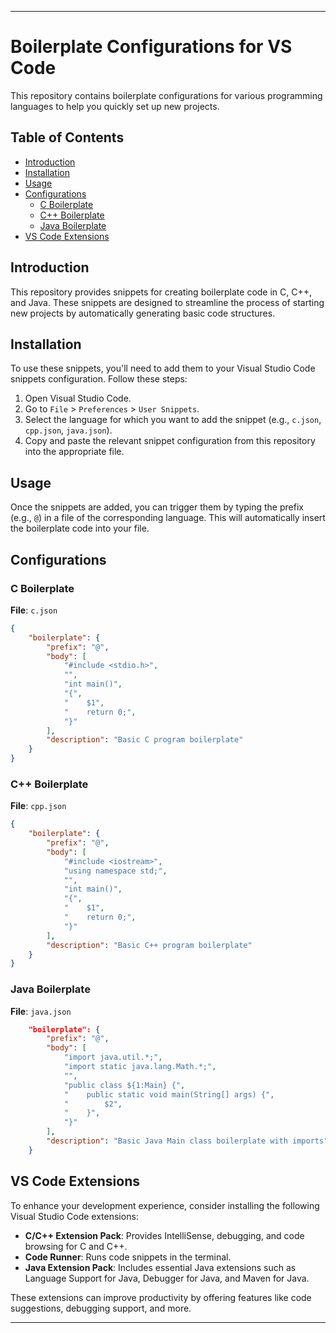 
---

# Boilerplate Configurations for VS Code

This repository contains boilerplate configurations for various programming languages to help you quickly set up new projects.

## Table of Contents

- [Introduction](#introduction)
- [Installation](#installation)
- [Usage](#usage)
- [Configurations](#configurations)
  - [C Boilerplate](#c-boilerplate)
  - [C++ Boilerplate](#cpp-boilerplate)
  - [Java Boilerplate](#java-boilerplate)
- [VS Code Extensions](#vs-code-extensions)

## Introduction

This repository provides snippets for creating boilerplate code in C, C++, and Java. These snippets are designed to streamline the process of starting new projects by automatically generating basic code structures.

## Installation

To use these snippets, you'll need to add them to your Visual Studio Code snippets configuration. Follow these steps:

1. Open Visual Studio Code.
2. Go to `File` > `Preferences` > `User Snippets`.
3. Select the language for which you want to add the snippet (e.g., `c.json`, `cpp.json`, `java.json`).
4. Copy and paste the relevant snippet configuration from this repository into the appropriate file.

## Usage

Once the snippets are added, you can trigger them by typing the prefix (e.g., `@`) in a file of the corresponding language. This will automatically insert the boilerplate code into your file.

## Configurations

###  C Boilerplate 

**File**: `c.json`

```json
{
	"boilerplate": {
		"prefix": "@",
		"body": [
			"#include <stdio.h>",
			"",
			"int main()",
			"{",
			"    $1",
			"    return 0;",
			"}"
		],
		"description": "Basic C program boilerplate"
	}
}
```

###  C++ Boilerplate 

**File**: `cpp.json`

```json
{
	"boilerplate": {
		"prefix": "@",
		"body": [
			"#include <iostream>",
			"using namespace std;",
			"",
			"int main()",
			"{",
			"    $1",
			"    return 0;",
			"}"
		],
		"description": "Basic C++ program boilerplate"
	}
}
```

###  Java Boilerplate 

**File**: `java.json`

```json
	"boilerplate": {
		"prefix": "@",
		"body": [
			"import java.util.*;",
			"import static java.lang.Math.*;",
			"",
			"public class ${1:Main} {",
			"    public static void main(String[] args) {",
			"        $2",
			"    }",
			"}"
		],
		"description": "Basic Java Main class boilerplate with imports"
	}
```

##  VS Code Extensions

To enhance your development experience, consider installing the following Visual Studio Code extensions:

- **C/C++ Extension Pack**: Provides IntelliSense, debugging, and code browsing for C and C++.
- **Code Runner**: Runs code snippets in the terminal.
- **Java Extension Pack**: Includes essential Java extensions such as Language Support for Java, Debugger for Java, and Maven for Java.

These extensions can improve productivity by offering features like code suggestions, debugging support, and more.

---

